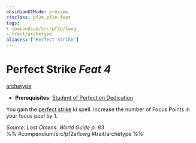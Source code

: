 ```yaml
---
obsidianUIMode: preview
cssclass: pf2e,pf2e-feat
tags:
- compendium/src/pf2e/lowg
- trait/archetype
aliases: ["Perfect Strike"]
---
```

# Perfect Strike  *Feat 4*  
[archetype](../../rules/traits/archetype.md)  

- **Prerequisites**: [Student of Perfection Dedication](student-of-perfection-dedication-lowg.md)

You gain the [perfect strike](../spells/perfect-strike-lowg.md) ki spell. Increase the number of Focus Points in your focus pool by 1.

*Source: Lost Omens: World Guide p. 83*  
%% #compendium/src/pf2e/lowg #trait/archetype %%
